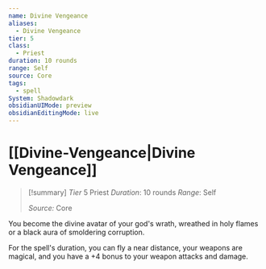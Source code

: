 ```yaml
---
name: Divine Vengeance
aliases:
  - Divine Vengeance
tier: 5
class:
  - Priest
duration: 10 rounds
range: Self
source: Core
tags:
  - spell
System: Shadowdark
obsidianUIMode: preview
obsidianEditingMode: live
---
```

# [[Divine-Vengeance|Divine Vengeance]]

>[!summary] 
>*Tier* 5
>Priest
>*Duration*: 10 rounds
>*Range*: Self
>
>*Source:* Core

You become the divine avatar of your god's wrath, wreathed in holy flames or a black aura of smoldering corruption.

For the spell's duration, you can fly a near distance, your weapons are magical, and you have a +4 bonus to your weapon attacks and damage.


